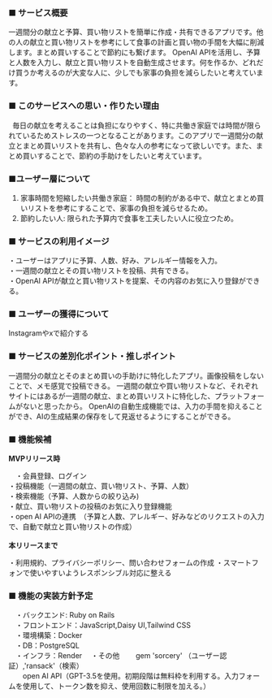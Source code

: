 ### ■ サービス概要

一週間分の献立と予算、買い物リストを簡単に作成・共有できるアプリです。他の人の献立と買い物リストを参考にして食事の計画と買い物の手間を大幅に削減します。まとめ買いすることで節約にも繋げます。
OpenAI APIを活用し、予算と人数を入力し、献立と買い物リストを自動生成させます。何を作るか、どれだけ買うか考えるのが大変な人に、少しでも家事の負担を減らしたいと考えています。

### ■ このサービスへの思い・作りたい理由
 
毎日の献立を考えることは負担になりやすく、特に共働き家庭では時間が限られているためストレスの一つとなることがあります。このアプリで一週間分の献立とまとめ買いリストを共有し、色々な人の参考になって欲しいです。また、まとめ買いすることで、節約の手助けをしたいと考えています。

### ■ユーザー層について

1. 家事時間を短縮したい共働き家庭： 時間の制約がある中で、献立とまとめ買いリストを参考にすることで、家事の負担を減らせるため。
2. 節約したい人: 限られた予算内で食事を工夫したい人に役立つため。　　

 ### ■ サービスの利用イメージ
 
・ユーザーはアプリに予算、人数、好み、アレルギー情報を入力。  
・一週間の献立とその買い物リストを投稿、共有できる。  
・OpenAI APIが献立と買い物リストを提案、その内容のお気に入り登録ができる。

### ■ ユーザーの獲得について
Instagramやxで紹介する

### ■ サービスの差別化ポイント・推しポイント
一週間分の献立とそのまとめ買いの手助けに特化したアプリ。画像投稿をしないことで、メモ感覚で投稿できる。
一週間の献立や買い物リストなど、それぞれサイトにはあるが一週間の献立、まとめ買いリストに特化した、プラットフォームがないと思ったから。
OpenAIの自動生成機能では、入力の手間を抑えることができ、AIの生成結果の保存をして見返せるようにすることができる。

### ■ 機能候補
__MVPリリース時__

　・会員登録、ログイン    
  ・投稿機能（一週間の献立、買い物リスト、予算、人数）  
  ・検索機能（予算、人数からの絞り込み)  
  ・献立、買い物リストの投稿のお気に入り登録機能  
  ・open AI APIの連携　（予算と人数、アレルギー、好みなどのリクエストの入力で、自動で献立と買い物リストの作成）  
   
__本リリースまで__  

  ・利用規約、プライバシーポリシー、問い合わせフォームの作成 
  ・スマートフォンで使いやすいようレスポンシブル対応に整える
 
### ■ 機能の実装方針予定
　・バックエンド: Ruby on Rails  
　・フロントエンド：JavaScript,Daisy UI,Tailwind CSS  
　・環境構築：Docker  
　・DB：PostgreSQL  
　・インフラ：Render 
　・その他 　　gem 'sorcery' （ユーザー認証）,'ransack'（検索）     
　　open AI API（GPT-3.5を使用。初期段階は無料枠を利用する。入力フォームを使用して、トークン数を抑え、使用回数に制限を加える。）
